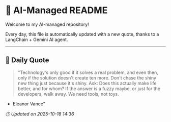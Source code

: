 # 🧠 AI-Managed README

Welcome to my AI-managed repository!

Every day, this file is automatically updated with a new quote, thanks to a LangChain + Gemini AI agent.

---

## 📅 Daily Quote

> "Technology's only good if it solves a real problem, and even then, only if the solution doesn't create ten more. Don't chase the shiny new thing just because it's shiny. Ask: Does this actually make life better, and for whom? If the answer is a fuzzy maybe, or just for the developers, walk away. We need tools, not toys.

- Eleanor Vance"

*🕒 Updated on 2025-10-18 14:36*